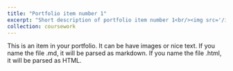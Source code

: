 ```yaml
---
title: "Portfolio item number 1"
excerpt: "Short description of portfolio item number 1<br/><img src='/images/500x300.png'>"
collection: coursework
---
```


This is an item in your portfolio. It can be have images or nice text. If you name the file .md, it will be parsed as markdown. If you name the file .html, it will be parsed as HTML. 
